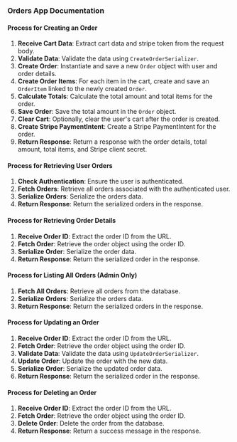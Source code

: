 ### Orders App Documentation

#### Process for Creating an Order

1. **Receive Cart Data**: Extract cart data and stripe token from the request body.
2. **Validate Data**: Validate the data using `CreateOrderSerializer`.
3. **Create Order**: Instantiate and save a new `Order` object with user and order details.
4. **Create Order Items**: For each item in the cart, create and save an `OrderItem` linked to the newly created `Order`.
5. **Calculate Totals**: Calculate the total amount and total items for the order.
6. **Save Order**: Save the total amount in the `Order` object.
7. **Clear Cart**: Optionally, clear the user's cart after the order is created.
8. **Create Stripe PaymentIntent**: Create a Stripe PaymentIntent for the order.
9. **Return Response**: Return a response with the order details, total amount, total items, and Stripe client secret.

#### Process for Retrieving User Orders

1. **Check Authentication**: Ensure the user is authenticated.
2. **Fetch Orders**: Retrieve all orders associated with the authenticated user.
3. **Serialize Orders**: Serialize the orders data.
4. **Return Response**: Return the serialized orders in the response.

#### Process for Retrieving Order Details

1. **Receive Order ID**: Extract the order ID from the URL.
2. **Fetch Order**: Retrieve the order object using the order ID.
3. **Serialize Order**: Serialize the order data.
4. **Return Response**: Return the serialized order in the response.

#### Process for Listing All Orders (Admin Only)

1. **Fetch All Orders**: Retrieve all orders from the database.
2. **Serialize Orders**: Serialize the orders data.
3. **Return Response**: Return the serialized orders in the response.

#### Process for Updating an Order

1. **Receive Order ID**: Extract the order ID from the URL.
2. **Fetch Order**: Retrieve the order object using the order ID.
3. **Validate Data**: Validate the data using `UpdateOrderSerializer`.
4. **Update Order**: Update the order with the new data.
5. **Serialize Order**: Serialize the updated order data.
6. **Return Response**: Return the serialized order in the response.

#### Process for Deleting an Order

1. **Receive Order ID**: Extract the order ID from the URL.
2. **Fetch Order**: Retrieve the order object using the order ID.
3. **Delete Order**: Delete the order from the database.
4. **Return Response**: Return a success message in the response.
